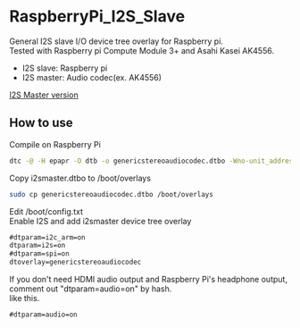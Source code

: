 # RaspberryPi_I2S_Slave
General I2S slave I/O device tree overlay for Raspberry pi.  
Tested with Raspberry pi Compute Module 3+ and Asahi Kasei AK4556.  

- I2S slave: Raspberry pi
- I2S master: Audio codec(ex. AK4556)

[I2S Master version](https://github.com/AkiyukiOkayasu/RaspberryPi_I2S_Master)

## How to use  
Compile on Raspberry Pi  
```bash
dtc -@ -H epapr -O dtb -o genericstereoaudiocodec.dtbo -Wno-unit_address_vs_reg genericstereoaudiocodec.dts
```

Copy i2smaster.dtbo to /boot/overlays  
```bash
sudo cp genericstereoaudiocodec.dtbo /boot/overlays
```

Edit /boot/config.txt  
Enable I2S and add i2smaster device tree overlay  
```/boot/config.txt    # Uncomment some or all of these to enable the optional hardware interface
#dtparam=i2c_arm=on
dtparam=i2s=on
#dtparam=spi=on
dtoverlay=genericstereoaudiocodec
```

If you don't need HDMI audio output and Raspberry Pi's headphone output, comment out "dtparam=audio=on" by hash.  
like this.  
```/boot/config.txt
#dtparam=audio=on
```
